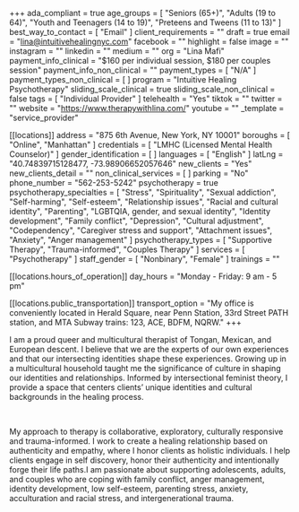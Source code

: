 +++
ada_compliant = true
age_groups = [
  "Seniors (65+)",
  "Adults (19 to 64)",
  "Youth and Teenagers (14 to 19)",
  "Preteens and Tweens (11 to 13)"
]
best_way_to_contact = [ "Email" ]
client_requirements = ""
draft = true
email = "lina@intuitivehealingnyc.com"
facebook = ""
highlight = false
image = ""
instagram = ""
linkedin = ""
medium = ""
org = "Lina Mafi"
payment_info_clinical = "$160 per individual session, $180 per couples session"
payment_info_non_clinical = ""
payment_types = [ "N/A" ]
payment_types_non_clinical = [ ]
program = "Intuitive Healing Psychotherapy"
sliding_scale_clinical = true
sliding_scale_non_clinical = false
tags = [ "Individual Provider" ]
telehealth = "Yes"
tiktok = ""
twitter = ""
website = "https://www.therapywithlina.com/"
youtube = ""
_template = "service_provider"

[[locations]]
address = "875 6th Avenue, New York, NY 10001"
boroughs = [ "Online", "Manhattan" ]
credentials = [ "LMHC (Licensed Mental Health Counselor)" ]
gender_identification = [ ]
languages = [ "English" ]
latLng = "40.74839715128477, -73.98906652057646"
new_clients = "Yes"
new_clients_detail = ""
non_clinical_services = [ ]
parking = "No"
phone_number = "562-253-5242"
psychotherapy = true
psychotherapy_specialties = [
  "Stress",
  "Spirituality",
  "Sexual addiction",
  "Self-harming",
  "Self-esteem",
  "Relationship issues",
  "Racial and cultural identity",
  "Parenting",
  "LGBTQIA, gender, and sexual identity",
  "Identity development",
  "Family conflict",
  "Depression",
  "Cultural adjustment",
  "Codependency",
  "Caregiver stress and support",
  "Attachment issues",
  "Anxiety",
  "Anger management"
]
psychotherapy_types = [ "Supportive Therapy", "Trauma-informed", "Couples Therapy" ]
services = [ "Psychotherapy" ]
staff_gender = [ "Nonbinary", "Female" ]
trainings = ""

  [[locations.hours_of_operation]]
  day_hours = "Monday - Friday: 9 am - 5 pm"

  [[locations.public_transportation]]
  transport_option = "My office is conveniently located in Herald Square, near Penn Station, 33rd Street PATH station, and MTA Subway trains: 123, ACE, BDFM, NQRW."
+++

I am a proud queer and multicultural therapist of Tongan, Mexican, and European descent. I believe that we are the experts of our own experiences and that our intersecting identities shape these experiences. Growing up in a multicultural household taught me the significance of culture in shaping our identities and relationships. Informed by intersectional feminist theory, I provide a space that centers clients’ unique identities and cultural backgrounds in the healing process.

<br>

My approach to therapy is collaborative, exploratory, culturally responsive and trauma-informed. I work to create a healing relationship based on authenticity and empathy, where I honor clients as holistic individuals. I help clients engage in self discovery, honor their authenticity and intentionally forge their life paths.I am passionate about supporting adolescents, adults, and couples who are coping with family conflict, anger management, identity development, low self-esteem, parenting stress, anxiety, acculturation and racial stress, and intergenerational trauma.

